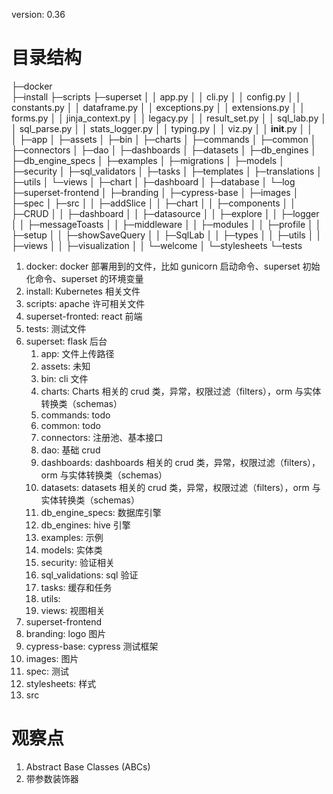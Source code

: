 version: 0.36

# 目录结构

├─docker  
├─install
├─scripts
├─superset
│ │ app.py
│ │ cli.py
│ │ config.py
│ │ constants.py
│ │ dataframe.py
│ │ exceptions.py
│ │ extensions.py
│ │ forms.py
│ │ jinja_context.py
│ │ legacy.py
│ │ result_set.py
│ │ sql_lab.py
│ │ sql_parse.py
│ │ stats_logger.py
│ │ typing.py
│ │ viz.py
│ │ **init**.py
│ │  
│ ├─app
│ ├─assets
│ ├─bin
│ ├─charts
│ ├─commands
│ ├─common
│ ├─connectors
│ ├─dao
│ ├─dashboards
│ ├─datasets
│ ├─db_engines
│ ├─db_engine_specs
│ ├─examples
│ ├─migrations
│ ├─models
│ ├─security
│ ├─sql_validators
│ ├─tasks
│ ├─templates
│ ├─translations
│ ├─utils
│ └─views
│ ├─chart
│ ├─dashboard
│ ├─database
│ └─log
├─superset-frontend
│ ├─branding
│ ├─cypress-base
│ ├─images
│ ├─spec
│ ├─src
│ │ ├─addSlice
│ │ ├─chart
│ │ ├─components
│ │ ├─CRUD
│ │ ├─dashboard
│ │ ├─datasource
│ │ ├─explore
│ │ ├─logger
│ │ ├─messageToasts
│ │ ├─middleware
│ │ ├─modules
│ │ ├─profile
│ │ ├─setup
│ │ ├─showSaveQuery
│ │ ├─SqlLab
│ │ ├─types
│ │ ├─utils
│ │ ├─views
│ │ ├─visualization
│ │ └─welcome
│ └─stylesheets
└─tests

1. docker: docker 部署用到的文件，比如 gunicorn 启动命令、superset 初始化命令、superset 的环境变量
2. install: Kubernetes 相关文件
3. scripts: apache 许可相关文件
4. superset-fronted: react 前端
5. tests: 测试文件
6. superset: flask 后台
   1. app: 文件上传路径
   2. assets: 未知
   3. bin: cli 文件
   4. charts: Charts 相关的 crud 类，异常，权限过滤（filters），orm 与实体转换类（schemas）
   5. commands: todo
   6. common: todo
   7. connectors: 注册池、基本接口
   8. dao: 基础 crud
   9. dashboards: dashboards 相关的 crud 类，异常，权限过滤（filters），orm 与实体转换类（schemas）
   10. datasets: datasets 相关的 crud 类，异常，权限过滤（filters），orm 与实体转换类（schemas）
   11. db_engine_specs: 数据库引擎
   12. db_engines: hive 引擎
   13. examples: 示例
   14. models: 实体类
   15. security: 验证相关
   16. sql_validations: sql 验证
   17. tasks: 缓存和任务
   18. utils:
   19. views: 视图相关
7. superset-frontend
8. branding: logo 图片
9. cypress-base: cypress 测试框架
10. images: 图片
11. spec: 测试
12. stylesheets: 样式
13. src

# 观察点

1. Abstract Base Classes (ABCs)
2. 带参数装饰器
